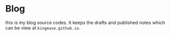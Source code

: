 # Blog

this is my blog source codes. It keeps the drafts and published notes which can be view at `kingease.github.io`.